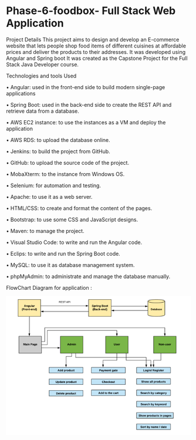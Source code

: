 # Phase-6-foodbox- Full Stack Web Application

Project  Details
This project aims to design and develop an E-commerce website that lets people shop food items of 
different cuisines at affordable prices and deliver the products to their addresses. It was developed
using Angular and Spring boot It was created as the Capstone Project for the Full Stack Java Developer
course.

Technologies and tools Used

• Angular: used in the front-end side to build modern single-page applications

• Spring Boot: used in the back-end side to create the REST API and retrieve data from a database.

• AWS EC2 instance: to use the instances as a VM and deploy the application

• AWS RDS: to upload the database online.

• Jenkins: to build the project from GitHub.

• GitHub: to upload the source code of the project.

• MobaXterm: to the instance from Windows OS.

• Selenium: for automation and testing.

• Apache: to use it as a web server.

• HTML/CSS: to create and format the content of the pages.

• Bootstrap: to use some CSS and JavaScript designs.

• Maven: to manage the project.

• Visual Studio Code: to write and run the Angular code.

• Eclips: to write and run the Spring Boot code.

• MySQL: to use it as database management system.

• phpMyAdmin: to administrate and manage the database manually.

FlowChart Diagram for application :

![Alt text](https://github.com/cipherkey/Phase-6-foodbox-web-application-/blob/master/Front-End/foodbox/src/assets/flow.PNG?raw=true "Optional Title")
